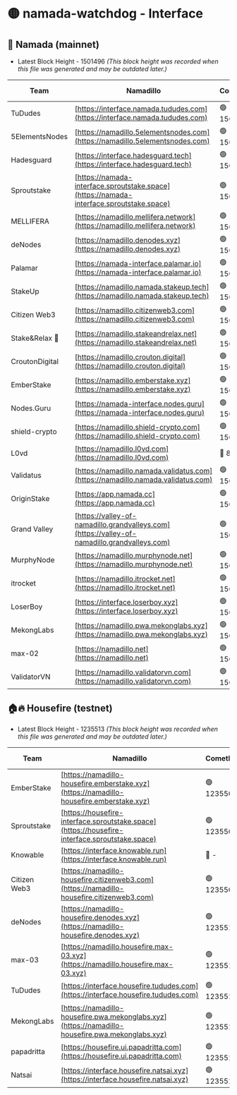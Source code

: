 # 🟡 namada-watchdog - Interface

## 🚀 Namada (mainnet)
- Latest Block Height - 1501496 *(This block height was recorded when this file was generated and may be outdated later.)*

| Team | Namadillo | CometBFT | Indexer | MASP Indexer |
|-|-|-|-|-|
| TuDudes | [https://interface.namada.tududes.com](https://interface.namada.tududes.com) | 🟢 1501480 | 🟢 1501479 | 🟢 1501479 |
| 5ElementsNodes | [https://namadillo.5elementsnodes.com](https://namadillo.5elementsnodes.com) | 🟢 1501480 | 🟢 1501480 | 🟢 1501480 |
| Hadesguard | [https://interface.hadesguard.tech](https://interface.hadesguard.tech) | 🟢 1501480 | 🟢 1501480 | 🔴 - |
| Sproutstake | [https://namada-interface.sproutstake.space](https://namada-interface.sproutstake.space) | 🟢 1501482 | 🟢 1501482 | 🟢 1501482 |
| MELLIFERA | [https://namadillo.mellifera.network](https://namadillo.mellifera.network) | 🟢 1501483 | 🟢 1501483 | 🟢 1501483 |
| deNodes | [https://namadillo.denodes.xyz](https://namadillo.denodes.xyz) | 🟢 1501483 | 🟢 1501483 | 🟢 1501483 |
| Palamar | [https://namada-interface.palamar.io](https://namada-interface.palamar.io) | 🟢 1501484 | 🟢 1501484 | 🟢 1501484 |
| StakeUp | [https://namadillo.namada.stakeup.tech](https://namadillo.namada.stakeup.tech) | 🟢 1501484 | 🟢 1501484 | 🟢 1501484 |
| Citizen Web3 | [https://namadillo.citizenweb3.com](https://namadillo.citizenweb3.com) | 🟢 1501485 | 🔴 1452065 | 🟢 1501483 |
| Stake&Relax 🦥 | [https://namadillo.stakeandrelax.net](https://namadillo.stakeandrelax.net) | 🟢 1501485 | 🟢 1501485 | 🟢 1501486 |
| CroutonDigital | [https://namadillo.crouton.digital](https://namadillo.crouton.digital) | 🟢 1501486 | 🔴 1338918 | 🟢 1501486 |
| EmberStake | [https://namadillo.emberstake.xyz](https://namadillo.emberstake.xyz) | 🟢 1501487 | 🟢 1501487 | 🟢 1501487 |
| Nodes.Guru | [https://namada-interface.nodes.guru](https://namada-interface.nodes.guru) | 🟢 1501487 | 🟢 1501487 | 🟢 1501487 |
| shield-crypto | [https://namadillo.shield-crypto.com](https://namadillo.shield-crypto.com) | 🟢 1501488 | 🟢 1501488 | 🟢 1501487 |
| L0vd | [https://namadillo.l0vd.com](https://namadillo.l0vd.com) | 🔴 894059 | 🔴 1294438 | 🔴 894059 |
| Validatus | [https://namadillo.namada.validatus.com](https://namadillo.namada.validatus.com) | 🟢 1501489 | 🔴 1338199 | 🟢 1501489 |
| OriginStake | [https://app.namada.cc](https://app.namada.cc) | 🟢 1501489 | 🟢 1501489 | 🟢 1501489 |
| Grand Valley | [https://valley-of-namadillo.grandvalleys.com](https://valley-of-namadillo.grandvalleys.com) | 🟢 1501490 | 🟢 1501489 | 🟢 1501490 |
| MurphyNode | [https://namadillo.murphynode.net](https://namadillo.murphynode.net) | 🟢 1501490 | 🟢 1501490 | 🔴 - |
| itrocket | [https://namadillo.itrocket.net](https://namadillo.itrocket.net) | 🟢 1501491 | 🔴 1339267 | 🔴 - |
| LoserBoy | [https://interface.loserboy.xyz](https://interface.loserboy.xyz) | 🟢 1501492 | 🟢 1501492 | 🔴 - |
| MekongLabs | [https://namadillo.pwa.mekonglabs.xyz](https://namadillo.pwa.mekonglabs.xyz) | 🟢 1501495 | 🟢 1501495 | 🟢 1501495 |
| max-02 | [https://namadillo.net](https://namadillo.net) | 🟢 1501495 | 🟢 1501495 | 🟢 1501495 |
| ValidatorVN | [https://namadillo.validatorvn.com](https://namadillo.validatorvn.com) | 🟢 1501496 | 🟢 1501496 | 🟢 1501495 |

## 🏠🔥 Housefire (testnet)
- Latest Block Height - 1235513 *(This block height was recorded when this file was generated and may be outdated later.)*

| Team | Namadillo | CometBFT | Indexer | MASP Indexer |
|-|-|-|-|-|
| EmberStake | [https://namadillo-housefire.emberstake.xyz](https://namadillo-housefire.emberstake.xyz) | 🟢 1235508 | 🟢 1235508 | 🔴 1083022 |
| Sproutstake | [https://housefire-interface.sproutstake.space](https://housefire-interface.sproutstake.space) | 🟢 1235508 | 🟢 1235508 | 🟢 1235508 |
| Knowable | [https://interface.knowable.run](https://interface.knowable.run) | 🔴 - | 🔴 - | 🔴 - |
| Citizen Web3 | [https://namadillo-housefire.citizenweb3.com](https://namadillo-housefire.citizenweb3.com) | 🟢 1235509 | 🔴 1162824 | 🔴 - |
| deNodes | [https://namadillo-housefire.denodes.xyz](https://namadillo-housefire.denodes.xyz) | 🟢 1235511 | 🟢 1235511 | 🟢 1235511 |
| max-03 | [https://namadillo.housefire.max-03.xyz](https://namadillo.housefire.max-03.xyz) | 🟢 1235511 | 🟢 1235511 | 🟢 1235511 |
| TuDudes | [https://interface.housefire.tududes.com](https://interface.housefire.tududes.com) | 🟢 1235512 | 🟢 1235512 | 🟢 1235511 |
| MekongLabs | [https://namadillo-housefire.pwa.mekonglabs.xyz](https://namadillo-housefire.pwa.mekonglabs.xyz) | 🟢 1235512 | 🟢 1235512 | 🔴 1083022 |
| papadritta | [https://housefire.ui.papadritta.com](https://housefire.ui.papadritta.com) | 🟢 1235512 | 🔴 972185 | 🟢 1235512 |
| Natsai | [https://interface.housefire.natsai.xyz](https://interface.housefire.natsai.xyz) | 🟢 1235513 | 🟢 1235513 | 🟢 1235513 |

